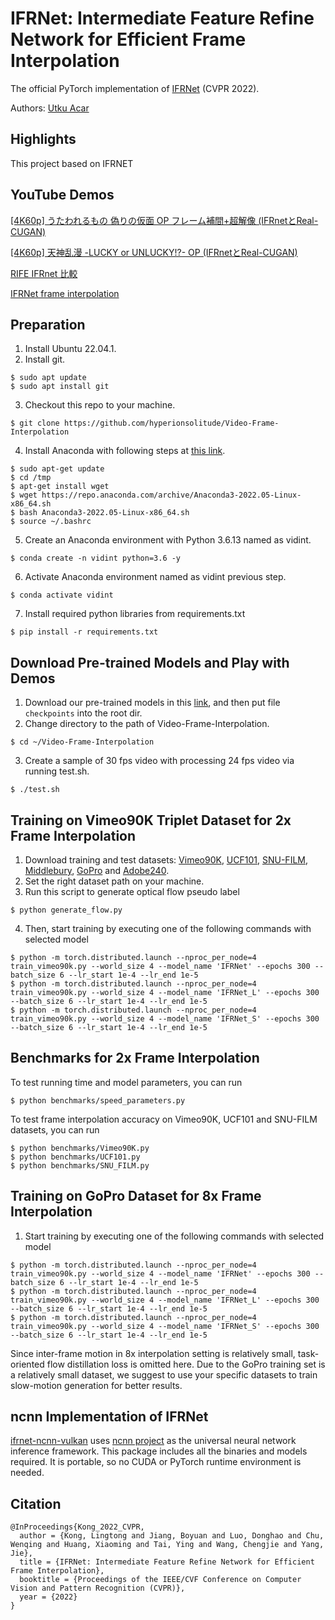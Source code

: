 # IFRNet: Intermediate Feature Refine Network for Efficient Frame Interpolation
The official PyTorch implementation of [IFRNet](https://arxiv.org/abs/2205.14620) (CVPR 2022).

Authors: [Utku Acar](https://github.com/hyperionsolitude/)

## Highlights
This project based on IFRNET

## YouTube Demos
[[4K60p] うたわれるもの 偽りの仮面 OP フレーム補間+超解像 (IFRnetとReal-CUGAN)](https://www.youtube.com/watch?v=tV2imgGS-5Q)

[[4K60p] 天神乱漫 -LUCKY or UNLUCKY!?- OP (IFRnetとReal-CUGAN)](https://www.youtube.com/watch?v=NtpJqDZaM-4)

[RIFE IFRnet 比較](https://www.youtube.com/watch?v=lHqnOQgpZHQ)

[IFRNet frame interpolation](https://www.youtube.com/watch?v=ygSdCCZCsZU)

## Preparation
1. Install Ubuntu 22.04.1.
2. Install git.
<pre>
<code>$ sudo apt update</code>
<code>$ sudo apt install git</code>
</pre>
3. Checkout this repo to your machine.
<pre>
<code>$ git clone https://github.com/hyperionsolitude/Video-Frame-Interpolation</code>
</pre>
4. Install Anaconda with following steps at [this link](https://www.hostinger.com/tutorials/how-to-install-anaconda-on-ubuntu/).
<pre>
<code>$ sudo apt-get update</code>
<code>$ cd /tmp</code>
<code>$ apt-get install wget</code>
<code>$ wget https://repo.anaconda.com/archive/Anaconda3-2022.05-Linux-x86_64.sh</code>
<code>$ bash Anaconda3-2022.05-Linux-x86_64.sh</code>
<code>$ source ~/.bashrc</code>
</pre>
5. Create an Anaconda environment with Python 3.6.13 named as vidint.
<pre>
<code>$ conda create -n vidint python=3.6 -y</code>
</pre>
6. Activate Anaconda environment named as vidint previous step.
<pre>
<code>$ conda activate vidint</code>
</pre>
7. Install required python libraries from requirements.txt
<pre>
<code>$ pip install -r requirements.txt</code>
</pre>
## Download Pre-trained Models and Play with Demos

1. Download our pre-trained models in this [link](https://www.dropbox.com/sh/hrewbpedd2cgdp3/AADbEivu0-CKDQcHtKdMNJPJa?dl=0), and then put file <code> checkpoints</code> into the root dir.
2. Change directory to the path of Video-Frame-Interpolation.
<pre>
<code>$ cd ~/Video-Frame-Interpolation</code>
</pre>
3. Create a sample of 30 fps video with processing 24 fps video via running test.sh.
<pre>
<code>$ ./test.sh</code>
</pre>
## Training on Vimeo90K Triplet Dataset for 2x Frame Interpolation
1. Download training and test datasets: [Vimeo90K](http://toflow.csail.mit.edu/), [UCF101](https://liuziwei7.github.io/projects/VoxelFlow), [SNU-FILM](https://myungsub.github.io/CAIN/), [Middlebury](https://vision.middlebury.edu/flow/data/), [GoPro](https://seungjunnah.github.io/Datasets/gopro.html) and [Adobe240](http://www.cs.ubc.ca/labs/imager/tr/2017/DeepVideoDeblurring/).
2. Set the right dataset path on your machine.
3. Run this script to generate optical flow pseudo label
<pre><code>$ python generate_flow.py</code></pre>

4. Then, start training by executing one of the following commands with selected model
<pre><code>$ python -m torch.distributed.launch --nproc_per_node=4 train_vimeo90k.py --world_size 4 --model_name 'IFRNet' --epochs 300 --batch_size 6 --lr_start 1e-4 --lr_end 1e-5</code>
<code>$ python -m torch.distributed.launch --nproc_per_node=4 train_vimeo90k.py --world_size 4 --model_name 'IFRNet_L' --epochs 300 --batch_size 6 --lr_start 1e-4 --lr_end 1e-5</code>
<code>$ python -m torch.distributed.launch --nproc_per_node=4 train_vimeo90k.py --world_size 4 --model_name 'IFRNet_S' --epochs 300 --batch_size 6 --lr_start 1e-4 --lr_end 1e-5</code></pre>

## Benchmarks for 2x Frame Interpolation
To test running time and model parameters, you can run
<pre><code>$ python benchmarks/speed_parameters.py</code></pre>

To test frame interpolation accuracy on Vimeo90K, UCF101 and SNU-FILM datasets, you can run
<pre><code>$ python benchmarks/Vimeo90K.py</code>
<code>$ python benchmarks/UCF101.py</code>
<code>$ python benchmarks/SNU_FILM.py</code></pre>

## Training on GoPro Dataset for 8x Frame Interpolation
1. Start training by executing one of the following commands with selected model
<pre><code>$ python -m torch.distributed.launch --nproc_per_node=4 train_vimeo90k.py --world_size 4 --model_name 'IFRNet' --epochs 300 --batch_size 6 --lr_start 1e-4 --lr_end 1e-5</code>
<code>$ python -m torch.distributed.launch --nproc_per_node=4 train_vimeo90k.py --world_size 4 --model_name 'IFRNet_L' --epochs 300 --batch_size 6 --lr_start 1e-4 --lr_end 1e-5</code>
<code>$ python -m torch.distributed.launch --nproc_per_node=4 train_vimeo90k.py --world_size 4 --model_name 'IFRNet_S' --epochs 300 --batch_size 6 --lr_start 1e-4 --lr_end 1e-5</code></pre>

Since inter-frame motion in 8x interpolation setting is relatively small, task-oriented flow distillation loss is omitted here. Due to the GoPro training set is a relatively small dataset, we suggest to use your specific datasets to train slow-motion generation for better results.

## ncnn Implementation of IFRNet

[ifrnet-ncnn-vulkan](https://github.com/nihui/ifrnet-ncnn-vulkan) uses [ncnn project](https://github.com/Tencent/ncnn) as the universal neural network inference framework. This package includes all the binaries and models required. It is portable, so no CUDA or PyTorch runtime environment is needed.

## Citation
<pre><code>@InProceedings{Kong_2022_CVPR, 
  author = {Kong, Lingtong and Jiang, Boyuan and Luo, Donghao and Chu, Wenqing and Huang, Xiaoming and Tai, Ying and Wang, Chengjie and Yang, Jie}, 
  title = {IFRNet: Intermediate Feature Refine Network for Efficient Frame Interpolation}, 
  booktitle = {Proceedings of the IEEE/CVF Conference on Computer Vision and Pattern Recognition (CVPR)}, 
  year = {2022}
}</code></pre>

